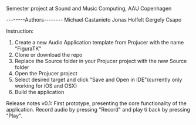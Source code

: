 Semester project at Sound and Music Computing, AAU Copenhagen

--------Authors--------
Michael Castanieto
Jonas Holfelt
Gergely Csapo


Instruction:
1. Create a new Audio Application template from Projucer with the name "FiguraTK"
2. Clone or download the repo
3. Replace the Source folder in your Projucer project with the new Source folder
4. Open the Projucer project
5. Select desired target and click "Save and Open in IDE"(currently only working for iOS and OSX)
6. Build the application


Release notes v0.1:
First prototype, presenting the core functionality of the application.
Record audio by pressing "Record" and play ti back by pressing "Play".
